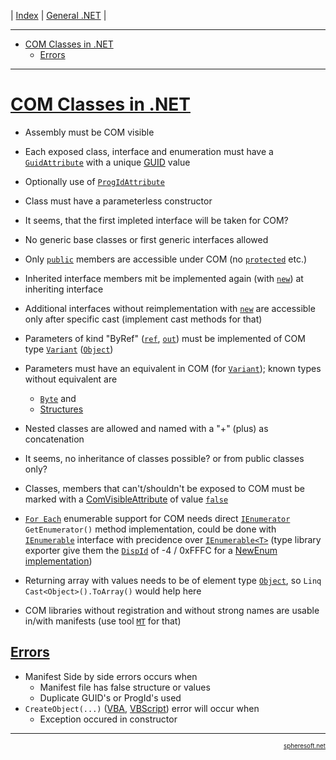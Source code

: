 | [Index](../index.md) | [General .NET](../General.NET.md) |

<hr style="height: 1px" />

<!-- TOC (needs ID linkage in headers!) -->
- [COM Classes in .NET](#com-classes-in-net)
  - [Errors](#errors)

<hr style="height: 1px" />

# [COM Classes in .NET](#)

- Assembly must be COM visible
- Each exposed class, interface and enumeration must have a [`GuidAttribute`](https://learn.microsoft.com/en-us/dotnet/api/system.runtime.interopservices.guidattribute)
  with a unique [GUID](https://learn.microsoft.com/de-de/dotnet/api/system.guid) value
- Optionally use of [`ProgIdAttribute`](https://learn.microsoft.com/en-us/dotnet/api/system.runtime.interopservices.progidattribute)
- Class must have a parameterless constructor
- It seems, that the first impleted interface will be taken for COM?
- No generic base classes or first generic interfaces allowed
- Only [`public`](https://learn.microsoft.com/en-us/dotnet/csharp/language-reference/keywords/public)
  members are accessible under COM (no [`protected`](https://learn.microsoft.com/en-us/dotnet/csharp/language-reference/keywords/protected) etc.)
- Inherited interface members mit be implemented again (with [`new`](https://learn.microsoft.com/en-us/dotnet/csharp/language-reference/keywords/new-modifier))
  at inheriting interface
- Additional interfaces without reimplementation with [`new`](https://learn.microsoft.com/en-us/dotnet/csharp/language-reference/keywords/new-modifier)
  are accessible only after specific cast (implement cast methods for that)
- Parameters of kind "ByRef" ([`ref`](https://learn.microsoft.com/en-us/dotnet/csharp/language-reference/keywords/ref),
  [`out`](https://learn.microsoft.com/en-us/dotnet/csharp/language-reference/keywords/out))
  must be implemented of COM type [`Variant`](https://learn.microsoft.com/en-us/office/vba/language/reference/user-interface-help/variant-data-type)
  ([`Object`](https://learn.microsoft.com/en-us/dotnet/api/system.object))
- Parameters must have an equivalent in COM (for [`Variant`](https://learn.microsoft.com/en-us/office/vba/language/reference/user-interface-help/variant-data-type));
  known types without equivalent are
  - [`Byte`](https://learn.microsoft.com/en-us/dotnet/api/system.byte) and
  - [Structures](https://learn.microsoft.com/en-us/dotnet/csharp/language-reference/builtin-types/struct)
- Nested classes are allowed and named with a "+" (plus) as concatenation
- It seems, no inheritance of classes possible? or from public classes only?
- Classes, members that can't/shouldn't be exposed to COM must be marked with a
  [ComVisibleAttribute](https://learn.microsoft.com/en-us/dotnet/api/system.runtime.interopservices.comvisibleattribute)
  of value [`false`](https://learn.microsoft.com/en-us/dotnet/api/system.boolean)
- [`For Each`](https://learn.microsoft.com/en-us/office/vba/language/reference/user-interface-help/for-eachnext-statement)
  enumerable support for COM needs direct [`IEnumerator`](https://learn.microsoft.com/en-us/dotnet/api/system.collections.ienumerator)
  `GetEnumerator()` method implementation, could be done with [`IEnumerable`](https://learn.microsoft.com/en-us/dotnet/api/system.collections.ienumerable)
  interface with precidence over [`IEnumerable<T>`](https://learn.microsoft.com/en-us/dotnet/api/system.collections.generic.ienumerable-1)
  (type library exporter give them the [`DispId`](https://learn.microsoft.com/en-us/dotnet/api/system.runtime.interopservices.dispidattribute)
  of -4 / 0xFFFC for a [NewEnum implementation](https://learn.microsoft.com/de-de/office/vba/language/concepts/getting-started/using-for-eachnext-statements))
- Returning array with values needs to be of element type [`Object`](https://learn.microsoft.com/en-us/dotnet/api/system.object),
  so `Linq` `Cast<Object>().ToArray()` would help here

- COM libraries without registration and without strong names are usable in/with manifests
  (use tool [`MT`](https://learn.microsoft.com/en-us/windows/win32/sbscs/mt-exe) for that)

## [Errors](#)

- Manifest Side by side errors occurs when
  - Manifest file has false structure or values
  - Duplicate GUID's or ProgId's used
- `CreateObject(...)` ([VBA](https://learn.microsoft.com/en-us/office/vba/language/reference/user-interface-help/createobject-function),
  [VBScript](https://learn.microsoft.com/en-us/previous-versions//xzysf6hc(v=vs.85))) error will occur when
  - Exception occured in constructor

<!-- FOOTER -->
<hr style="height: 1px" />
<a href="http://spheresoft.net" style="font-size: 0.7em; float: right">spheresoft.net</a>
